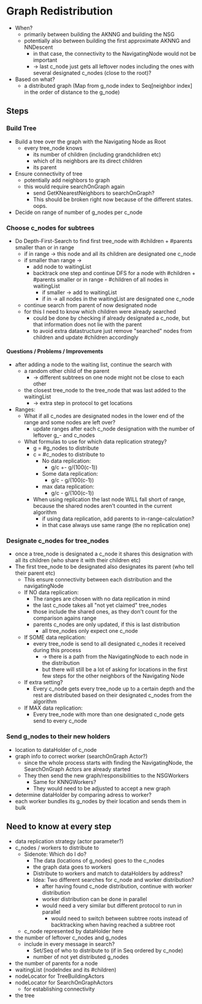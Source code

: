 # Graph Redistribution

- When?
    - primarily between building the AKNNG and building the NSG
    - potentially also between building the first approximate AKNNG and NNDescent
      - in that case, the connectivity to the NavigatingNode would not be important
      - -> last c_node just gets all leftover nodes including the ones with several designated c_nodes (close to the root)?
- Based on what?
    - a distributed graph (Map from g_node index to Seq[neighbor index] in the order of distance to the g_node)
    
## Steps
### Build Tree
- Build a tree over the graph with the Navigating Node as Root
  - every tree_node knows 
    - its number of children (including grandchildren etc)
    - which of its neighbors are its direct children 
    - its parent
- Ensure connectivity of tree 
  - potentially add neighbors to graph
  - this would require searchOnGraph again
    - send GetKNearestNeighbors to searchOnGraph?
    - This should be broken right now because of the different states. oops.
- Decide on range of number of g_nodes per c_node

### Choose c_nodes for subtrees
- Do Depth-First-Search to find first tree_node with #children + #parents smaller than or in range
  - if in range -> this node and all its children are designated one c_node
  - if smaller than range ->
    - add node to waitingList
    - backtrack one step and continue DFS for a node with #children + #parents smaller or in range - #children of all nodes in waitingList
      - if smaller -> add to waitingList
      - if in -> all nodes in the waitingList are designated one c_node
  - continue search from parent of now designated node
  - for this I need to know which children were already searched
    - could be done by checking if already designated a c_node, but that information does not lie with the parent
    - to avoid extra datastructure just remove "searched" nodes from children and update #children accordingly

#### Questions / Problems / Improvements
- after adding a node to the waiting list, continue the search with
  - a random other child of the parent
    - -> different subtrees on one node might not be close to each other
  - the closest tree_node to the tree_node that was last added to the waitingList
    - -> extra step in protocol to get locations
- Ranges: 
  - What if all c_nodes are designated nodes in the lower end of the range and some nodes are left over?
    - update ranges after each c_node designation with the number of leftover g_- and c_nodes
  - What formulas to use for which data replication strategy?
    - g = #g_nodes to distribute
    - c = #c_nodes to distribute to
      - No data replication:
        - g/c +- g/(100(c-1))
      - Some data replication:
        - g/c - g/(100(c-1))
      - max data replication:
        - g/c - g/(100(c-1))
    - When using replication the last node WILL fall short of range, because the shared nodes aren't counted in the current algorithm
      - if using data replication, add parents to in-range-calculation?
      - in that case always use same range (the no replication one)

### Designate c_nodes for tree_nodes
- once a tree_node is designated a c_node it shares this designation with all its children (who share it with their children etc)
- The first tree_node to be designated also designates its parent (who tell their parent etc)
  - This ensure connectivity between each distribution and the navigatingNode
  - If NO data replication:
      - The ranges are chosen with no data replication in mind
      - the last c_node takes all "not yet claimed" tree_nodes
      - those include the shared ones, as they don't count for the comparison agains range
      - parents c_nodes are only updated, if this is last distribution
        - all tree_nodes only expect one c_node
  - If SOME data replication:
    - every tree_node is send to all designated c_nodes it received during this process
      - -> there is a path from the NavigatingNode to each node in the distribution
      - but there will still be a lot of asking for locations in the first few steps for the other neighbors of the Navigating Node
  - If extra setting?
    - Every c_node gets every tree_node up to a certain depth and the rest are distributed based on their designated c_nodes from the algorithm
  - If MAX data replication:
    - Every tree_node with more than one designated c_node gets send to every c_node
  
### Send g_nodes to their new holders
- location to dataHolder of c_node
- graph info to correct worker (searchOnGraph Actor?)
  - since the whole process starts with finding the NavigatingNode, the SearchOnGraph Actors are already started
  - They then send the new graph/responsibilities to the NSGWorkers
    - Same for KNNGWorkers? 
    - They would need to be adjusted to accept a new graph
- determine dataHolder by comparing adress to worker?
- each worker bundles its g_nodes by their location and sends them in bulk

## Need to know at every step
- data replication strategy (actor parameter?)
- c_nodes / workers to distribute to
  - Sidenote: Which do I do? 
    - The data (locations of g_nodes) goes to the c_nodes
    - the graph data goes to workers
    - Distribute to workers and match to dataHolders by address?
    - Idea: Two different searches for c_node and worker distribution? 
      - after having found c_node distribution, continue with worker distribution 
      - worker distribution can be done in parallel
      - would need a very similar but different protocol to run in parallel
        - would need to switch between subtree roots instead of backtracking when having reached a subtree root 
  - c_node represented by dataHolder here
- the number of leftover c_nodes and g_nodes
  - include in every message in search?
    - Set/Seq of who to distribute to (if in Seq ordered by c_node)
    - number of not yet distributed g_nodes
- the number of parents for a node
- waitingList (nodeIndex and its #children)
- nodeLocator for TreeBuildingActors
- nodeLocator for SearchOnGraphActors
  - for establishing connectivity
- the tree